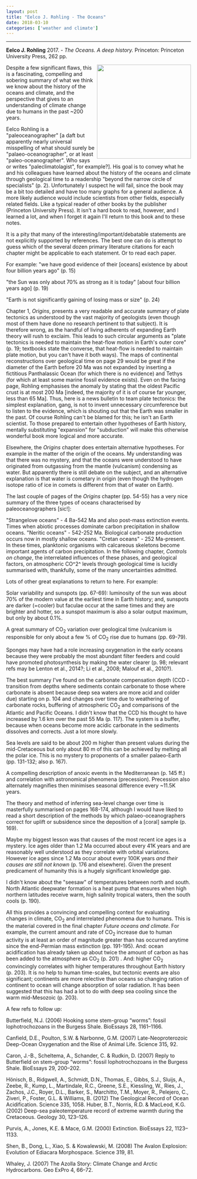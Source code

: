```yaml
---
layout: post
title: "Eelco J. Rohling - The Oceans"
date: 2018-03-10
categories: ['weather and climate']
---
```



***
<b>Eelco J. Rohling</b> 2017. - _The Oceans.  A deep history._  Princeton: Princeton University Press, 262 pp. 

<img align="right" width="256" src="https://press.princeton.edu/sites/default/files/styles/large/public/covers/9780691168913_1.png?itok=96CZWDHQ" alt="">

Despite a few significant flaws, this is a fascinating, compelling and sobering summary of what we think we know about the history of the oceans and climate, and the perspective that gives to an understanding of climate change due to humans in the past ~200 years.

Eelco Rohling is a "paleoceanographer" [a daft but apparently nearly universal misspelling of what should surely be "palaeo-oceanographer", or at least  "paleo-oceanographer". Who says or writes "paleclimatolagist", for example?].  His goal is to convey what he and his colleagues have learned about the history of the oceans and  climate through geological time to a readership "beyond the narrow circle of specialists" (p. 2).  Unfortunately I suspect he will fail, since the book may be a bit too detailed and have too many graphs for a general audience.  A more likely audience would include scientists from other fields, especially related fields.  Like a typical reader of other books by the publisher (Princeton University Press).  It isn't a hard book to read, however, and I learned a lot, and when I forget it again I'll return to this book and to these notes.

It is a pity that many of the interesting/important/debatable statements are not explicitly supported by references.   The best one can do is attempt to guess which of the several dozen primary literature citations for each chapter might be applicable to each statement. Or to read each paper.

For example: 
"we have good evidence of their [oceans] existence by about four billion years ago" (p. 15)

"the Sun was only about 70% as strong as it is today" [about four billion years ago]  (p. 19)

"Earth is not significantly gaining of losing mass or size" (p. 24)

Chapter 1, _Origins_, presents a very readable and accurate summary of plate tectonics as understood by the vast majority of geologists (even though most of them have done no research pertinent to that subject).  It is therefore wrong, as the handful of living adherents of expanding Earth theory will rush to exclaim.  This leads to such circular arguments as "plate tectonics is needed to maintain the heat-flow motion in Earth's outer core" (p. 19; textbooks state the converse, that heat-flow is needed to maintain plate motion, but you can't have it both ways).   The maps of continental reconstructions over geological time on page 29 would be great if the diameter of the Earth before 20 Ma was not expanded by inserting a fictitious Panthalassic Ocean (for which there is no evidence) and Tethys (for which at least some marine fossil evidence exists).  Even on the facing page, Rohling emphasises the anomaly by stating that the oldest Pacific crust is at most 200 Ma [indeed, the majority of it is of course far younger, less than 65 Ma].  Thus, here is a news bulletin to team plate tectonics:  the simplest explanation, gang, is not to invent unnecessary circumference but to listen to the evidence, which is shouting out that the Earth was smaller in the past.  Of course Rohling can't be blamed for this; he isn't an Earth scientist.  To those prepared to entertain other hypotheses of Earth history, mentally substituting "expansion" for "subduction" will make this otherwise wonderful book more logical and more accurate.

Elsewhere, the _Origins_ chapter does entertain alternative hypotheses.  For example in the matter of the origin of the oceans.  My understanding was that there was no mystery, and that the oceans were understood to have originated from outgassing from the mantle (vulcanism) condensing as water.  But apparently there is still debate on the subject, and an alternative explanation is that water is cometary in origin (even though the hydrogen isotope ratio of ice in comets is different from that of water on Earth).

The last couple of pages of the _Origins_ chapter (pp. 54-55) has a very nice summary of the three types of oceans characterised by paleoceanographers [sic!]:

"Strangelove oceans" - 4 Ba-542 Ma and also post-mass extinction events.  Times when abiotic processes dominate carbon precipitation in shallow oceans.
"Neritic oceans" - 542-252 Ma. Biological carbonate production occurs now in mostly shallow oceans.
"Cretan oceans" - 252 Ma-present. In these times, planktonic organisms with calcareous skeletons become important agents of carbon precipitation.
In the following chapter, _Controls on change_, the interrelated influences of these phases, and geological factors, on atmospheric CO^2^ levels through geological time is lucidly summarised with, thankfully, some of the many uncertainties admitted.

Lots of other great explanations to return to here.  For example:

Solar variability and sunspots (pp. 67-69): luminosity of the sun was about 70% of the modern value at the earliest time in Earth history; and, sunspots are darker (=cooler) but faculae occur at the same times and they are brighter and hotter, so a sunspot maximum is also a solar output maximum, but only by about 0.1%.

A great summary of CO<sub>2</sub> variation over geological time (vulcanism is responsible for only about a few % of CO<sub>2</sub>  rise due to humans (pp. 69-79).

Sponges may have had a role increasing oxygenation in the early oceans because they were probably the most abundant filter feeders and could have  promoted photosynthesis by making the water clearer (p. 98; relevant refs may be Lenton et al., 2014?; Li et al., 2008; Malouf et al., 2010?).

The best summary I've found on the carbonate compensation depth (CCD - transition from depths where sediments contain carbonate to those where carbonate is absent because deep sea waters are more acid and colder due) starting on p. 104 and changes over time due to weathering of carbonate rocks, buffering of atmospheric CO<sub>2</sub>  and comparisons of the Atlantic and Pacific Oceans.  I didn't know that the CCD his thought to have increased by 1.6 km over the past 55 Ma (p. 117).  The system is a buffer, because when oceans become more acidic carbonate in the sediments dissolves and corrects.  Just a lot more slowly.

Sea levels are said to be about 200 m higher than present values during the mid-Cretaceous but only about 80 m of this can be achieved by melting all the polar ice.  This is no mystery to proponents of a smaller palaeo-Earth (pp. 131-132; also p. 167). 

A compelling description of anoxic events in the Mediterranean (p. 145 ff.) and correlation with astronomical phenomena (precession).  Precession also alternately magnifies then minimises seasonal difference every ~11.5K years.

The theory and method of inferring sea-level change over time is masterfully summarised on pages 168-174, although I would have liked to read a short description of the methods by which palaeo-oceanographers correct for uplift or subsidence since the deposition of a [coral] sample (p. 169).

Maybe my biggest lesson was that causes of the most recent ice ages is a mystery.  Ice ages older than 1.2 Ma occurred about every 41K years and are reasonably well understood as they correlate with orbital variations.   However ice ages since 1.2 Ma occur about every 100K years _and their causes are still not known_ (p. 176 and elsewhere).  Given the present predicament of humanity this is a hugely significant knowledge gap.

I didn't know about the "seesaw" of temperatures between north and south.  North Atlantic deepwater formation is a heat pump that ensures when high northern latitudes receive warm, high salinity tropical waters, then the south cools (p. 190).

All this provides a convincing and compelling context for evaluating changes in climate, CO<sub>2</sub>  and interrelated phenomena due to humans.  This is the material covered in the final chapter _Future oceans and climate_.  For example, the current amount and rate of CO<sub>2</sub>  increase due to human activity is at least an order of magnitude greater than has occurred anytime since the end-Permian mass extinction (pp. 191-195).  And: ocean acidification has already taken up about twice the amount of carbon as has been added to the atmosphere as CO<sub>2</sub> (p. 201) .    And: higher CO<sub>2</sub>  convincingly correlates with higher temperatures throughout Earth history (p. 203).  It is no help to human time-scales, but tectonic events are also significant; continents are more relective than oceans so changing ration of continent to ocean will change absorption of solar radiation.  It has been suggested that this has had a lot to do with deep sea cooling since the warm mid-Mesozoic (p. 203).

A few refs to follow up:

Butterfield, N.J. (2006) Hooking some stem-group “worms”: fossil lophotrochozoans in the Burgess Shale. BioEssays 28, 1161–1166. 

Canfield, D.E., Poulton, S.W. & Narbonne, G.M. (2007) Late-Neoproterozoic Deep-Ocean Oxygenation and the Rise of Animal Life. Science 315, 92. 

Caron, J.-B., Scheltema, A., Schander, C. & Rudkin, D. (2007) Reply to Butterfield on stem-group “worms”: fossil lophotrochozoans in the Burgess Shale. BioEssays 29, 200–202. 

Hönisch, B., Ridgwell, A., Schmidt, D.N., Thomas, E., Gibbs, S.J., Sluijs, A., Zeebe, R., Kump, L., Martindale, R.C., Greene, S.E., Kiessling, W., Ries, J., Zachos, J.C., Royer, D.L., Barker, S., Marchitto, T.M., Moyer, R., Pelejero, C., Ziveri, P., Foster, G.L. & Williams, B. (2012) The Geological Record of Ocean Acidification. Science 335, 1058. 
Huber, B.T., Norris, R.D. & MacLeod, K.G. (2002) Deep-sea paleotemperature record of extreme warmth during the Cretaceous. Geology 30, 123–126. 

Purvis, A., Jones, K.E. & Mace, G.M. (2000) Extinction. BioEssays 22, 1123–1133. 

Shen, B., Dong, L., Xiao, S. & Kowalewski, M. (2008) The Avalon Explosion: Evolution of Ediacara Morphospace. Science 319, 81. 

Whaley, J. (2007) The Azolla Story: Climate Change and Arctic Hydrocarbons. Geo ExPro 4, 66–72. 


